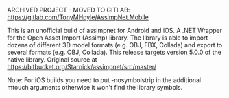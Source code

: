 ARCHIVED PROJECT - MOVED TO GITLAB: https://gitlab.com/TonyMHoyle/AssimpNet.Mobile

This is an unofficial build of assimpnet for Android and iOS.    A .NET Wrapper for the Open Asset Import (Assimp) library. The library is able to import dozens of different 3D model formats (e.g. OBJ, FBX, Collada) and export to several formats (e.g. OBJ, Collada). This release targets version 5.0.0 of the native library.  Original source at https://bitbucket.org/Starnick/assimpnet/src/master/

Note: For iOS builds you need to put -nosymbolstrip in the additional mtouch arguments otherwise it won't find the library symbols.

